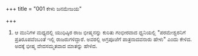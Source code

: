 +++
title = "001 ಕೇಳು ಜನಮೇಜಯ"

+++
1. ಆ ಮುನಿಗಳ ಮಧ್ಯದಲ್ಲಿ ಯುಧಿಷ್ಠಿರ ರಾಜ ಭೀಷ್ಮನನ್ನು ಕುರಿತು ಗಂಭೀರವಾದ ಧ್ವನಿಯಲ್ಲಿ "ಪರಮೇಶ್ವರನಿಗೆ ಪ್ರತಿರೂಪವೆಂಬಂತೆ ಇಲ್ಲಿ ರಾಜರುಗಳಿದ್ದಾರೆ. ಅವರಲ್ಲಿ ಅಗ್ರಪೂಜೆಗೆ ಪಾತ್ರನಾದವನಾರು ಹೇಳು" ಎಂದು ಕೇಳಿದ. ಅದಕ್ಕೆ ಭೀಷ್ಮ ವೇದಸಮ್ಮತವಾದ ಮಾತನ್ನು ಹೇಳಿದ.